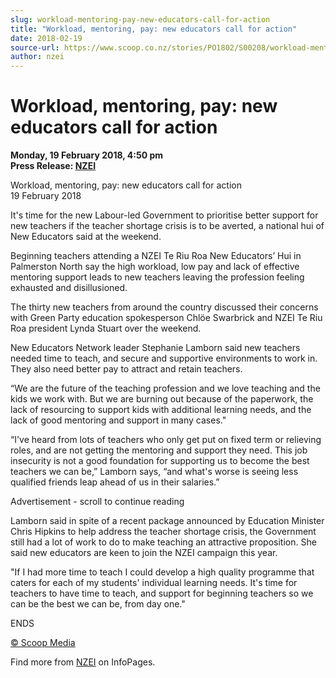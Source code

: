 ```yaml
---
slug: workload-mentoring-pay-new-educators-call-for-action
title: "Workload, mentoring, pay: new educators call for action"
date: 2018-02-19
source-url: https://www.scoop.co.nz/stories/PO1802/S00208/workload-mentoring-pay-new-educators-call-for-action.htm
author: nzei
---
```

Workload, mentoring, pay: new educators call for action
=======================================================

**Monday, 19 February 2018, 4:50 pm**  
**Press Release: [NZEI](https://info.scoop.co.nz/NZEI)**

Workload, mentoring, pay: new educators call for action  
19 February 2018

It's time for the new Labour-led Government to prioritise better support for new teachers if the teacher shortage crisis is to be averted, a national hui of New Educators said at the weekend.

Beginning teachers attending a NZEI Te Riu Roa New Educators’ Hui in Palmerston North say the high workload, low pay and lack of effective mentoring support leads to new teachers leaving the profession feeling exhausted and disillusioned.

The thirty new teachers from around the country discussed their concerns with Green Party education spokesperson Chlöe Swarbrick and NZEI Te Riu Roa president Lynda Stuart over the weekend.

New Educators Network leader Stephanie Lamborn said new teachers needed time to teach, and secure and supportive environments to work in. They also need better pay to attract and retain teachers.

“We are the future of the teaching profession and we love teaching and the kids we work with. But we are burning out because of the paperwork, the lack of resourcing to support kids with additional learning needs, and the lack of good mentoring and support in many cases."

“I've heard from lots of teachers who only get put on fixed term or relieving roles, and are not getting the mentoring and support they need. This job insecurity is not a good foundation for supporting us to become the best teachers we can be,” Lamborn says, “and what's worse is seeing less qualified friends leap ahead of us in their salaries.”

Advertisement - scroll to continue reading





Lamborn said in spite of a recent package announced by Education Minister Chris Hipkins to help address the teacher shortage crisis, the Government still had a lot of work to do to make teaching an attractive proposition. She said new educators are keen to join the NZEI campaign this year.

"If I had more time to teach I could develop a high quality programme that caters for each of my students' individual learning needs. It's time for teachers to have time to teach, and support for beginning teachers so we can be the best we can be, from day one."

ENDS

[© Scoop Media](http://www.scoop.co.nz/about/terms.html)

Find more from [NZEI](https://info.scoop.co.nz/NZEI) on InfoPages.